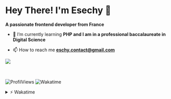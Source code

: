 # Hey There! I'm Esechy 👋

**A passionate frontend developer from France**
- 🌱 I’m currently learning **PHP and I am in a professional baccalaureate in Digital Science**

- 📫 How to reach me **eschy.contact@gmail.com**  

<a href="https://skillicons.dev">
    <img src="https://skillicons.dev/icons?i=html,css,js,ai,linux,twitter,discord" />
  </a>

ㅤ

![ProfilViews](https://komarev.com/ghpvc/?username=esechy&color=brightgreen)
![Wakatime](https://wakatime.com/badge/user/42853a7e-4a12-41c4-8a71-5b5d5b229047.svg)

<details>
  <summary>⚡ Wakatime</summary>

<div align = center>

[![Discord Presence](https://lanyard.cnrad.dev/api/515936835944448020)](https://discord.com/users/515936835944448020)
  


<a href="https://wakatime.com/@Esechy" target="_blank">
	<img width="50%" align="center" alt="Weekly Stats" src="https://github-readme-stats.vercel.app/api/wakatime?username=Esechy&border_radius=5px&theme=dark&bg_color=1f1f1f&border_color=1f1f1f&icon_color=58a6ff&show_icons=true&disable_animations=true&custom_title=Weekly%20Stats">
</a>
</div>
</details>
